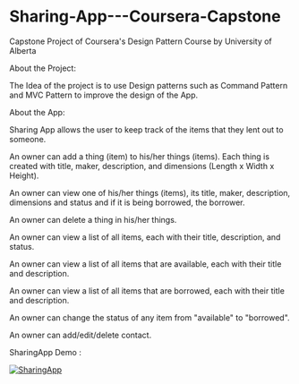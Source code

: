 # Sharing-App---Coursera-Capstone
Capstone Project of Coursera's Design Pattern Course by University of Alberta

About the Project:

The Idea of the project is to use Design patterns such as Command Pattern and MVC Pattern to improve the design of the App.


About the App:

Sharing App allows the user to keep track of the items that they lent out to someone.

An owner can add a thing (item) to his/her things (items). Each thing is created with title, maker, description, and dimensions (Length x Width x Height).

An owner can view one of his/her things (items), its title, maker, description, dimensions and status and if it is being borrowed, the borrower.

An owner can delete a thing in his/her things.

An owner can view a list of all items, each with their title, description, and status.

An owner can view a list of all items that are available, each with their title
and description.

An owner can view a list of all items that are borrowed, each with their title
and description.

An owner can change the status of any item from "available" to "borrowed".

An owner can add/edit/delete contact.


SharingApp Demo :

[![SharingApp](https://img.youtube.com/vi/9HMfmUvvl9A/0.jpg)](https://www.youtube.com/watch?v=9HMfmUvvl9A)
